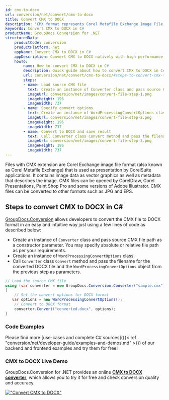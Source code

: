 ```yaml
---
id: cmx-to-docx
url: conversion/net/convert/cmx-to-docx
title: Convert CMX to DOCX
description: "CMX format represents Corel Metafile Exchange Image File with .cmx extension. Learn how to convert CMX to DOCX file programmatically in C# language using GroupDocs.Conversion for .NET library."
keywords: Convert CMX to DOCX in C#
productName: GroupDocs.Conversion for .NET
structuredData:
    productCode: conversion
    productPlatform: net
    appName: Convert CMX to DOCX in C#
    appDescription: Convert CMX to DOCX natively with high performance using C# language and server side GroupDocs.Conversion for .NET APIs, without the use of any software like Microsoft or Open Office.
    howTo:
        name: How to convert CMX to DOCX in C# 
        description: Quick guide about how to convert CMX to DOCX in C# with high performance and accuracy.
        url: conversion/net/convert/cmx-to-docx/#steps-to-convert-cmx-to-docx-in-c
        steps:
        - name: Load source CMX file 
          text: Create an instance of Converter class and pass source CMX file path as a constructor parameter. You may specify absolute or relative file path as per your requirements. 
          imageUrl: conversion/net/images/convert-file-step-1.png
          imageHeight: 196
          imageWidth: 737
        - name: Specify convert options 
          text: Create an instance of WordProcessingConvertOptions class.
          imageUrl: conversion/net/images/convert-file-step-2.png
          imageHeight: 196
          imageWidth: 737
        - name: Convert to DOCX and save result 
          text: Call Converter class Convert method and pass the filename for the converted HTML file and the WordProcessingConvertOptions object from the previous step as parameters.
          imageUrl: conversion/net/images/convert-file-step-3.png
          imageHeight: 196
          imageWidth: 737
---
```


Files with CMX extension are Corel Exchange image file format (also known as Corel Metafile Exchange) that is used as presentation by CorelSuite applications. It contains image data as vector graphics as well as metadata that describes the image. CMX files can be opened by CorelDraw, Corel Presentations, Paint Shop Pro and some versions of Adobe Illustrator. CMX files can be converted to other formats such as JPG and EPS.

## Steps to convert CMX to DOCX in C#

[GroupDocs.Conversion](https://products.groupdocs.com/conversion/net) allows developers to convert the CMX file to DOCX format in an easy and intuitive way just using a few lines of code as described below:

* Create an instance of `Converter` class and pass source CMX file path as a constructor parameter. You may specify absolute or relative file path as per your requirements. 
* Create an instance of `WordProcessingConvertOptions` class.
* Call `Converter` class `Convert` method and pass the filename for the converted DOCX file and the `WordProcessingConvertOptions` object from the previous step as parameters.

```csharp
// Load the source CMX file
using (var converter = new GroupDocs.Conversion.Converter("sample.cmx"))
{
    // Set the convert options for DOCX format
   var options = new WordProcessingConvertOptions();
    // Convert to DOCX format
    converter.Convert("converted.docx", options);
}
```

### Code Examples

Please find more [use-cases and complete C# sources]({{< ref "conversion/net/developer-guide/examples-and-demos.md" >}}) of our backend and frontend examples and try them for free!

### CMX to DOCX Live Demo

GroupDocs.Conversion for .NET provides an online [**CMX to DOCX converter**](https://products.groupdocs.app/conversion/cmx-to-docx), which allows you to try it for free and check conversion quality and accuracy.

[!["Convert CMX to DOCX"](conversion/net/images/convert-to-docx/convert-cmx-to-docx.png)](https://products.groupdocs.app/conversion/cmx-to-docx)